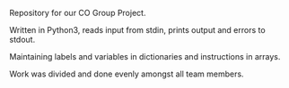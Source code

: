 Repository for our CO Group Project.

Written in Python3, reads input from stdin, prints output and errors to stdout.

Maintaining labels and variables in dictionaries and instructions in arrays.

Work was divided and done evenly amongst all team members.
